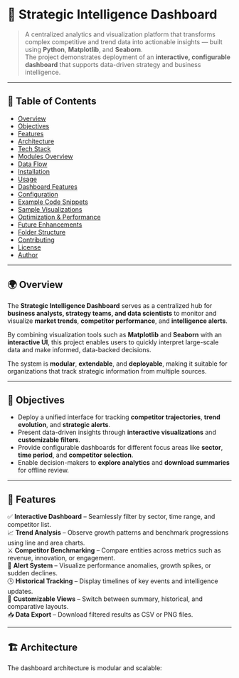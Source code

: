 # 🧠 Strategic Intelligence Dashboard

> A centralized analytics and visualization platform that transforms complex competitive and trend data into actionable insights — built using **Python**, **Matplotlib**, and **Seaborn**.  
> The project demonstrates deployment of an **interactive, configurable dashboard** that supports data-driven strategy and business intelligence.

---

## 📘 Table of Contents

- [Overview](#-overview)
- [Objectives](#-objectives)
- [Features](#-features)
- [Architecture](#-architecture)
- [Tech Stack](#-tech-stack)
- [Modules Overview](#-modules-overview)
- [Data Flow](#-data-flow)
- [Installation](#-installation)
- [Usage](#-usage)
- [Dashboard Features](#-dashboard-features)
- [Configuration](#-configuration)
- [Example Code Snippets](#-example-code-snippets)
- [Sample Visualizations](#-sample-visualizations)
- [Optimization & Performance](#-optimization--performance)
- [Future Enhancements](#-future-enhancements)
- [Folder Structure](#-folder-structure)
- [Contributing](#-contributing)
- [License](#-license)
- [Author](#-author)

---

## 🌍 Overview

The **Strategic Intelligence Dashboard** serves as a centralized hub for **business analysts, strategy teams, and data scientists** to monitor and visualize **market trends**, **competitor performance**, and **intelligence alerts**.

By combining visualization tools such as **Matplotlib** and **Seaborn** with an **interactive UI**, this project enables users to quickly interpret large-scale data and make informed, data-backed decisions.

The system is **modular**, **extendable**, and **deployable**, making it suitable for organizations that track strategic information from multiple sources.

---

## 🎯 Objectives

- Deploy a unified interface for tracking **competitor trajectories**, **trend evolution**, and **strategic alerts**.  
- Present data-driven insights through **interactive visualizations** and **customizable filters**.  
- Provide configurable dashboards for different focus areas like **sector**, **time period**, and **competitor selection**.  
- Enable decision-makers to **explore analytics** and **download summaries** for offline review.

---

## 🚀 Features

✅ **Interactive Dashboard** – Seamlessly filter by sector, time range, and competitor list.  
📈 **Trend Analysis** – Observe growth patterns and benchmark progressions using line and area charts.  
⚔️ **Competitor Benchmarking** – Compare entities across metrics such as revenue, innovation, or engagement.  
🚨 **Alert System** – Visualize performance anomalies, growth spikes, or sudden declines.  
🕒 **Historical Tracking** – Display timelines of key events and intelligence updates.  
🧩 **Customizable Views** – Switch between summary, historical, and comparative layouts.  
📥 **Data Export** – Download filtered results as CSV or PNG files.

---

## 🏗 Architecture

The dashboard architecture is modular and scalable:

